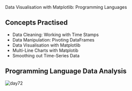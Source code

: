 Data Visualisation with Matplotlib: Programming Languages
## Concepts Practised
- Data Cleaning: Working with Time Stamps
- Data Manipulation: Pivoting DataFrames
- Data Visualisation with Matplotlib
- Multi-Line Charts with Matplotib
- Smoothing out Time-Series Data
## Programming Language Data Analysis
![day72](https://user-images.githubusercontent.com/98851253/165797022-d12a3886-8d1c-43f3-aaed-23e95fc01026.png)
